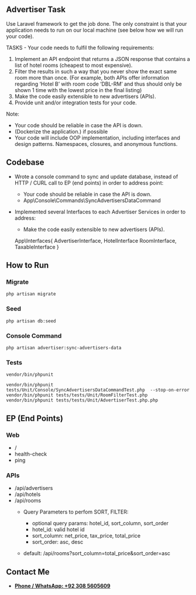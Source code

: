 ## Advertiser Task 

Use Laravel framework to get the job done. The only constraint is that your application needs to run on our local machine (see below how we will run your code).

TASKS - Your code needs to fulfil the following requirements:
1. Implement an API endpoint that returns a JSON response that contains a list of
   hotel rooms (cheapest to most expensive).
2. Filter the results in such a way that you never show the exact same room more
   than once. (For example, both APIs offer information regarding ‘Hotel B’ with room
   code ‘DBL-RM’ and thus should only be shown 1 time with the lowest price in the final listing)
3. Make the code easily extensible to new advertisers (APIs).
4. Provide unit and/or integration tests for your code.

Note: 
- Your code should be reliable in case the API is down.
- (Dockerize the application.) if possible
- Your code will include OOP implementation, including interfaces and design patterns. Namespaces, closures, and anonymous functions.

## Codebase

- Wrote a console command to sync and update database, instead of HTTP / CURL call to EP (end points) in order to address point:
    - Your code should be reliable in case the API is down.
    - App\Console\Commands\SyncAdvertisersDataCommand


- Implemented several Interfaces to each Advertiser Services in order to address:
    - Make the code easily extensible to new advertisers (APIs). 
    
    
    App\Interfaces\{
        AdvertiserInterface, HotelInterface
        RoomInterface, TaxableInterface
    }

## How to Run

### Migrate

    php artisan migrate

### Seed
    php artisan db:seed

### Console Command 
    php artisan advertiser:sync-advertisers-data

### Tests
    vendor/bin/phpunit

    vendor/bin/phpunit tests/Unit/Console/SyncAdvertisersDataCommandTest.php  --stop-on-error
    vendor/bin/phpunit tests/tests/Unit/RoomFilterTest.php
    vendor/bin/phpunit tests/tests/Unit/AdvertiserTest.php.php

## EP (End Points)

### Web

- /
- health-check
- ping

### APIs

- /api/advertisers
- /api/hotels
- /api/rooms
    - Query Parameters to perfom SORT, FILTER: 
        - optional query params: hotel_id, sort_column, sort_order
        - hotel_id: valid hotel id
        - sort_column: net_price, tax_price, total_price
        - sort_order: asc, desc
    
    - default: /api/rooms?sort_column=total_price&sort_order=asc

## Contact Me

- **[Phone / WhatsApp: +92 308 5605609](03085605609)**
